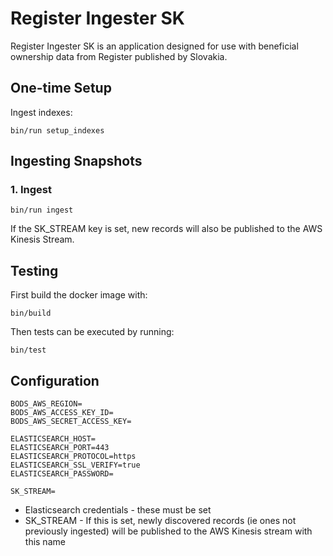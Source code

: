 # Register Ingester SK

Register Ingester SK is an application designed for use with beneficial ownership data from Register published by Slovakia.

## One-time Setup

Ingest indexes:
```
bin/run setup_indexes
```

## Ingesting Snapshots

### 1. Ingest

```
bin/run ingest
```

If the SK_STREAM key is set, new records will also be published to the AWS Kinesis Stream.

## Testing

First build the docker image with:
```
bin/build
```
Then tests can be executed by running:
```
bin/test
```

## Configuration

```
BODS_AWS_REGION=
BODS_AWS_ACCESS_KEY_ID=
BODS_AWS_SECRET_ACCESS_KEY=

ELASTICSEARCH_HOST=
ELASTICSEARCH_PORT=443
ELASTICSEARCH_PROTOCOL=https
ELASTICSEARCH_SSL_VERIFY=true
ELASTICSEARCH_PASSWORD=

SK_STREAM=
```

- Elasticsearch credentials - these must be set
- SK_STREAM - If this is set, newly discovered records (ie ones not previously ingested) will be published to the AWS Kinesis stream with this name
